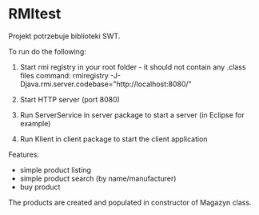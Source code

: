 # RMItest

Projekt potrzebuje biblioteki SWT.

To run do the following:

1. Start rmi registry in your root folder - it should not contain any .class files
command: rmiregistry -J-Djava.rmi.server.codebase="http://localhost:8080/"

2. Start HTTP server (port 8080)

3. Run ServerService in server package to start a server (in Eclipse for example)

4. Run Klient in client package to start the client application

Features:
- simple product listing
- simple product search (by name/manufacturer)
- buy product

The products are created and populated in constructor of Magazyn class.

